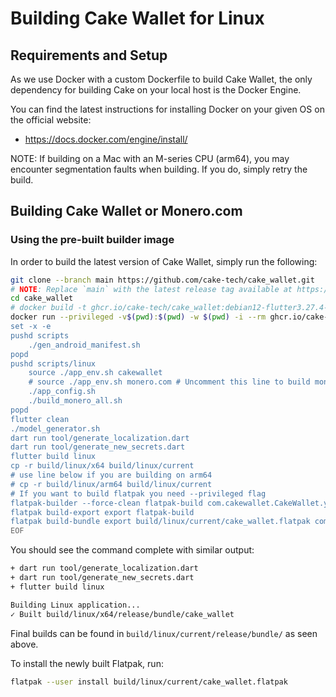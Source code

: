 # Building Cake Wallet for Linux

## Requirements and Setup

As we use Docker with a custom Dockerfile to build Cake Wallet, the only dependency for building Cake on your local host is the Docker Engine.

You can find the latest instructions for installing Docker on your given OS on the official website:

- <https://docs.docker.com/engine/install/>

NOTE: If building on a Mac with an M-series CPU (arm64), you may encounter segmentation faults when building. If you do, simply retry the build.

## Building Cake Wallet or Monero.com

### Using the pre-built builder image

In order to build the latest version of Cake Wallet, simply run the following:

```bash
git clone --branch main https://github.com/cake-tech/cake_wallet.git
# NOTE: Replace `main` with the latest release tag available at https://github.com/cake-tech/cake_wallet/releases/latest.
cd cake_wallet
# docker build -t ghcr.io/cake-tech/cake_wallet:debian12-flutter3.27.4-go1.24.1-ruststablenightly . # Uncomment to build the docker image yourself instead of pulling it from the registry
docker run --privileged -v$(pwd):$(pwd) -w $(pwd) -i --rm ghcr.io/cake-tech/cake_wallet:debian12-flutter3.27.4-go1.24.1-ruststablenightly bash -x << EOF
set -x -e
pushd scripts
    ./gen_android_manifest.sh
popd
pushd scripts/linux
    source ./app_env.sh cakewallet
    # source ./app_env.sh monero.com # Uncomment this line to build monero.com
    ./app_config.sh
    ./build_monero_all.sh
popd
flutter clean
./model_generator.sh
dart run tool/generate_localization.dart
dart run tool/generate_new_secrets.dart
flutter build linux
cp -r build/linux/x64 build/linux/current
# use line below if you are building on arm64
# cp -r build/linux/arm64 build/linux/current
# If you want to build flatpak you need --privileged flag
flatpak-builder --force-clean flatpak-build com.cakewallet.CakeWallet.yml
flatpak build-export export flatpak-build
flatpak build-bundle export build/linux/current/cake_wallet.flatpak com.cakewallet.CakeWallet
EOF
```

You should see the command complete with similar output:

```bash
+ dart run tool/generate_localization.dart
+ dart run tool/generate_new_secrets.dart
+ flutter build linux

Building Linux application...                                   
✓ Built build/linux/x64/release/bundle/cake_wallet
```

Final builds can be found in `build/linux/current/release/bundle/` as seen above.


To install the newly built Flatpak, run:

```bash
flatpak --user install build/linux/current/cake_wallet.flatpak
```
